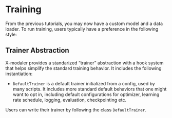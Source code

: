 # Training

From the previous tutorials, you may now have a custom model and a data loader. To run training, users typically have a preference in the following style:

## Trainer Abstraction

X-modaler provides a standarized “trainer” abstraction with a hook system that helps simplify the standard training behavior. It includes the following instantiation:
* `DefaultTrainer` is a default trainer initialized from a config, used by many scripts. It includes more standard default behaviors that one might want to opt in, including default configurations for optimizer, learning rate schedule, logging, evaluation, checkpointing etc.

Users can write their trainer by following the class `DefaultTrainer`.